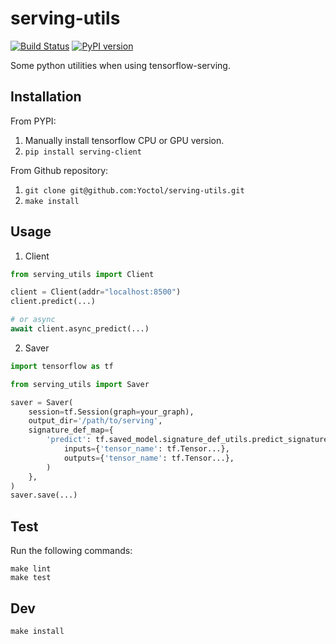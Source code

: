 # serving-utils

[![Build Status](https://travis-ci.org/Yoctol/serving-utils.svg?branch=master)](https://travis-ci.org/Yoctol/serving-utils) [![PyPI version](https://badge.fury.io/py/serving-utils.svg)](https://badge.fury.io/py/serving-utils)

Some python utilities when using tensorflow-serving.

## Installation

From PYPI:
1. Manually install tensorflow CPU or GPU version.
2. `pip install serving-client`

From Github repository:
1. `git clone git@github.com:Yoctol/serving-utils.git`
2. `make install`


## Usage

1. Client
```python
from serving_utils import Client

client = Client(addr="localhost:8500")
client.predict(...)

# or async
await client.async_predict(...)
```

2. Saver
```python
import tensorflow as tf

from serving_utils import Saver

saver = Saver(
    session=tf.Session(graph=your_graph),
    output_dir='/path/to/serving',
    signature_def_map={
        'predict': tf.saved_model.signature_def_utils.predict_signature_def(
            inputs={'tensor_name': tf.Tensor...},
            outputs={'tensor_name': tf.Tensor...},
        )
    },
)
saver.save(...)
```


## Test

Run the following commands:
```
make lint
make test
```

## Dev

```
make install
```
